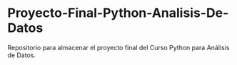 # Proyecto-Final-Python-Analisis-De-Datos
Repositorio para almacenar el proyecto final del Curso Python para Análisis de Datos.
